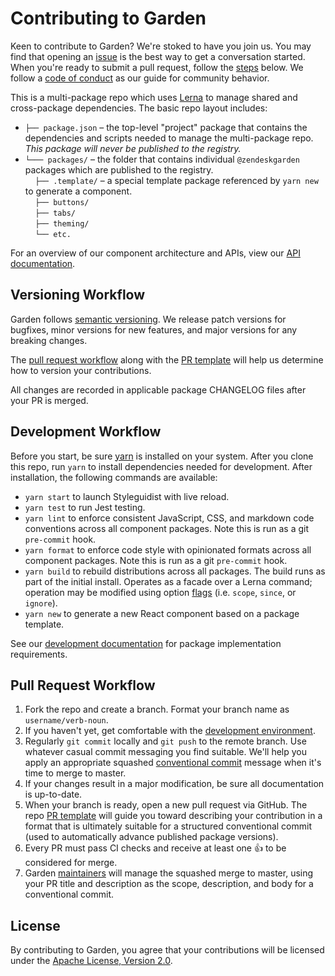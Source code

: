# Contributing to Garden

Keen to contribute to Garden? We're stoked to have you join us. You may
find that opening an
[issue](https://github.com/zendeskgarden/react-components/issues) is the
best way to get a conversation started. When you're ready to submit a
pull request, follow the [steps](#pull-request-workflow) below. We
follow a [code of conduct](CODE_OF_CONDUCT.md) as our guide for
community behavior.

This is a multi-package repo which uses [Lerna](https://lernajs.io/) to
manage shared and cross-package dependencies. The basic repo layout
includes:

* `├── package.json` – the top-level "project" package that contains
  the dependencies and scripts needed to manage the multi-package repo.
  _This package will never be published to the registry._
* `└─── packages/` – the folder that contains individual `@zendeskgarden`
  packages which are published to the registry.<br>
  &nbsp;&nbsp;&nbsp;&nbsp;`├── .template/` – a special template package referenced by `yarn
  new` to generate a component.<br>
  &nbsp;&nbsp;&nbsp;&nbsp;`├── buttons/`<br>
  &nbsp;&nbsp;&nbsp;&nbsp;`├── tabs/`<br>
  &nbsp;&nbsp;&nbsp;&nbsp;`├── theming/`<br>
  &nbsp;&nbsp;&nbsp;&nbsp;`└── etc.`

For an overview of our component architecture and APIs, view our [API
documentation](API.md).

## Versioning Workflow

Garden follows [semantic versioning](https://semver.org/). We release
patch versions for bugfixes, minor versions for new features, and major
versions for any breaking changes.

The [pull request workflow](#pull-request-workflow) along with the [PR
template](PULL_REQUEST_TEMPLATE.md) will help us determine how to
version your contributions.

All changes are recorded in applicable package CHANGELOG files after
your PR is merged.

## Development Workflow

Before you start, be sure [yarn](https://yarnpkg.com/en/) is installed
on your system. After you clone this repo, run `yarn` to install
dependencies needed for development. After installation, the following
commands are available:

- `yarn start` to launch Styleguidist with live reload.
- `yarn test` to run Jest testing.
- `yarn lint` to enforce consistent JavaScript, CSS, and
  markdown code conventions across all component packages. Note this is
  run as a git `pre-commit` hook.
- `yarn format` to enforce code style with opinionated
  formats across all component packages. Note this is run as a git
  `pre-commit` hook.
- `yarn build` to rebuild distributions across all packages.
  The build runs as part of the initial install. Operates as a facade
  over a Lerna command; operation may be modified using option
  [flags](https://github.com/lerna/lerna#flags) (i.e.  `scope`, `since`,
  or `ignore`).
- `yarn new` to generate a new React component based on a package
  template.

See our [development documentation](DEVELOPMENT.md) for package
implementation requirements.

## Pull Request Workflow

1. Fork the repo and create a branch. Format your branch name as
   `username/verb-noun`.
1. If you haven't yet, get comfortable with the [development
   environment](#development-workflow).
1. Regularly `git commit` locally and `git push` to the remote branch.
   Use whatever casual commit messaging you find suitable. We'll help
   you apply an appropriate squashed [conventional
   commit](https://conventionalcommits.org/) message when it's time to
   merge to master.
1. If your changes result in a major modification, be sure all
   documentation is up-to-date.
1. When your branch is ready, open a new pull request via GitHub.
   The repo [PR template](PULL_REQUEST_TEMPLATE.md) will guide you
   toward describing your contribution in a format that is ultimately
   suitable for a structured conventional commit (used to automatically
   advance published package versions).
1. Every PR must pass CI checks and receive at least one :+1: to be
   considered for merge.
1. Garden
   [maintainers](https://github.com/orgs/zendeskgarden/teams/maintainers)
   will manage the squashed merge to master, using your PR title and
   description as the scope, description, and body for a conventional
   commit.

## License

By contributing to Garden, you agree that your contributions will be
licensed under the [Apache License, Version 2.0](LICENSE.md).
